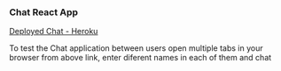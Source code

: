 ### Chat React App
[Deployed Chat - Heroku]()

To test the Chat application between users open multiple tabs in your browser from above link, enter diferent names in each of them and chat